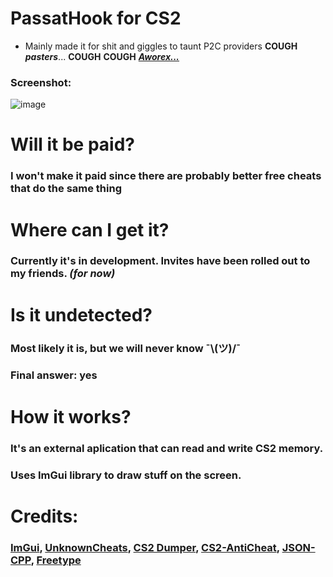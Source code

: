 # PassatHook for CS2
- Mainly made it for shit and giggles to taunt P2C providers **COUGH** ***pasters***... **COUGH** **COUGH** ***[Aworex...](https://youtu.be/TYj2F44RUMY?si=NeSKBWAwUhx56VJU)***
### Screenshot:
![image](https://cdn.discordapp.com/attachments/1172175750405824552/1191676159650430996/image.png?ex=65a64de8&is=6593d8e8&hm=df13bc35730f775464b13ff9596327bf5837f1154ad610e1146fa852cb57e16e&)
# Will it be paid?
### I won't make it paid since there are probably better free cheats that do the same thing
# Where can I get it?
### Currently it's in development. Invites have been rolled out to my friends. *(for now)*
# Is it undetected?
### Most likely it is, but we will never know ¯\\(ツ)/¯
### Final answer: yes
# How it works?
### It's an external aplication that can read and write CS2 memory.
### Uses ImGui library to draw stuff on the screen.
# Credits:
### [ImGui](https://github.com/ocornut/imgui), [UnknownCheats](https://www.unknowncheats.me/), [CS2 Dumper](https://github.com/a2x/cs2-dumper), [CS2-AntiCheat](https://github.com/danielkrupinski/cs2-anticheat), [JSON-CPP](https://github.com/open-source-parsers/jsoncpp), [Freetype](https://freetype.org/)
